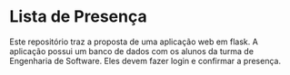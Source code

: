 # Lista de Presença

Este repositório traz a proposta de uma aplicação web em flask.
A aplicação possui um banco de dados com os alunos da turma de Engenharia de Software.
Eles devem fazer login e confirmar a presença.
